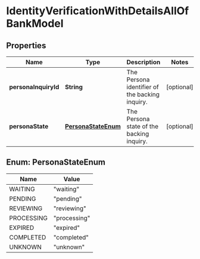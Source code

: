 

# IdentityVerificationWithDetailsAllOfBankModel


## Properties

| Name | Type | Description | Notes |
|------------ | ------------- | ------------- | -------------|
|**personaInquiryId** | **String** | The Persona identifier of the backing inquiry. |  [optional] |
|**personaState** | [**PersonaStateEnum**](#PersonaStateEnum) | The Persona state of the backing inquiry. |  [optional] |



## Enum: PersonaStateEnum

| Name | Value |
|---- | -----|
| WAITING | &quot;waiting&quot; |
| PENDING | &quot;pending&quot; |
| REVIEWING | &quot;reviewing&quot; |
| PROCESSING | &quot;processing&quot; |
| EXPIRED | &quot;expired&quot; |
| COMPLETED | &quot;completed&quot; |
| UNKNOWN | &quot;unknown&quot; |



